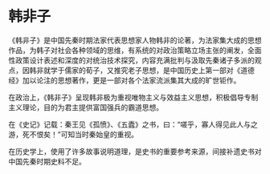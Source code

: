 # 韩非子

《韩非子》是中国先秦时期法家代表思想家人物韩非的论著，为法家集大成的思想作品，为韩子对社会各种领域的思维，有系统的对政治策略立场主张的阐发，全面性政策设计表述和深度的对统治技术探究，内容充满批判与汲取先秦诸子多派的观点，因韩非就学于儒家的荀子，又推究老子思想，是中国历史上第一部对《道德经》加以论注的思想著作，更是一部对各个法家流派集其大成的旷世钜作。

在政治上，《韩非子》呈现韩非极为重视唯物主义与效益主义思想，积极倡导专制主义理论，目的为君主提供富国强兵的霸道思想。

在《史记》记载：秦王见《孤愤》、《五蠹》之书，曰：“嗟乎，寡人得见此人与之游，死不恨矣！”可知当时秦始皇的重视。

在历史学上，使用了许多故事说明道理，是史书的重要参考来源，间接补遗史书对中国先秦时期史料不足。